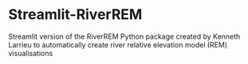 # Streamlit-RiverREM
Streamlit version of the RiverREM Python package created by Kenneth Larrieu to automatically create river relative elevation model (REM) visualisations
